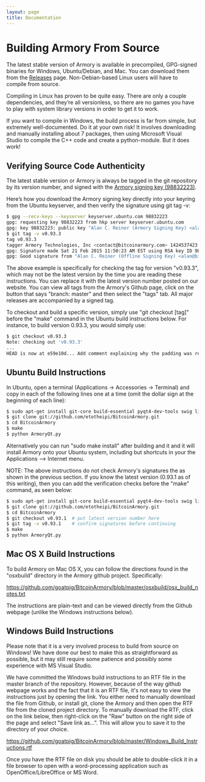 ```yaml
---
layout: page
title: Documentation
---
```


Building Armory From Source
===========================

The latest stable version of Armory is available in precompiled, GPG-signed binaries for Windows, Ubuntu/Debian, and Mac. You can download them from the [Releases](/releases) page. Non-Debian-based Linux users will have to compile from source.

Compiling in Linux has proven to be quite easy. There are only a couple dependencies, and they’re all versionless, so there are no games you have to play with system library versions in order to get it to work.

If you want to compile in Windows, the build process is far from simple, but extremely well-documented. Do it at your own risk! It involves downloading and manually installing about 7 packages, then using Microsoft Visual Studio to compile the C++ code and create a python-module. But it does work!

Verifying Source Code Authenticity
----------------------------------

The latest stable version or Armory is always be tagged in the git repository by its version number, and signed with the [Armory signing key (98832223)](http://keyserver.ubuntu.com:11371/pks/lookup?search=Alan+Reiner).

Here’s how you download the Armory signing key directly into your keyring from the Ubuntu keyserver, and then verify the signature using git tag -v:

~~~ bash
$ gpg --recv-keys --keyserver keyserver.ubuntu.com 98832223
gpg: requesting key 98832223 from hkp server keyserver.ubuntu.com
gpg: key 98832223: public key "Alan C. Reiner (Armory Signing Key) <alan.reiner@gmail.com>"
$ git tag -v v0.93.3
tag v0.93.3
tagger Armory Technologies, Inc <contact@bitcoinarmory.com> 1424537423 -0500
gpg: Signature made Sat 21 Feb 2015 11:50:23 AM EST using RSA key ID 98832223
gpg: Good signature from "Alan C. Reiner (Offline Signing Key) <alan@bitcoinarmory.com>"
~~~
 

The above example is specifically for checking the tag for version "v0.93.3", which may not be the latest version by the time you are reading these instructions.  You can replace it with the latest version number posted on our website.  You can view all tags from the Armory's Github page, click on the button that says "branch: master" and then select the "tags" tab.  All major releases are accompanied by a signed tag.

To checkout and build a specific version, simply use "git checkout [tag]" before the "make" command in the Ubuntu build instructions below.  For instance, to build version 0.93.3, you would simply use:

~~~ bash
$ git checkout v0.93.3
Note: checking out 'v0.93.3'
...
HEAD is now at e59e10d... Add comment explaining why the padding was removed
~~~

Ubuntu Build Instructions
-------------------------

In Ubuntu, open a terminal (Applications → Accessories → Terminal) and copy in each of the following lines one at a time (omit the dollar sign at the beginning of each line):

~~~ bash
$ sudo apt-get install git-core build-essential pyqt4-dev-tools swig libqtcore4 libqt4-dev python-qt4 python-dev python-twisted python-psutil
$ git clone git://github.com/etotheipi/BitcoinArmory.git
$ cd BitcoinArmory
$ make
$ python ArmoryQt.py
~~~

Alternatively you can run "sudo make install" after building and it and it will install Armory onto your Ubuntu system, including but shortcuts in your the Applications --> Internet menu.

NOTE:  The above instructions do not check Armory's signatures the as shown in the previous section.  If you know the latest version (0.93.1 as of this writing), then you can add the verification checks before the "make" command, as seen below:

~~~ bash
$ sudo apt-get install git-core build-essential pyqt4-dev-tools swig libqtcore4 libqt4-dev python-qt4 python-dev python-twisted python-psutil
$ git clone git://github.com/etotheipi/BitcoinArmory.git
$ cd BitcoinArmory
$ git checkout v0.93.1  # put latest version number here
$ git tag -v v0.93.1    # confirm signatures before continuing
$ make
$ python ArmoryQt.py
~~~

Mac OS X Build Instructions
---------------------------

To build Armory on Mac OS X, you can follow the directions found in the "osxbuild" directory in the Armory github project.  Specifically:

<https://github.com/goatpig/BitcoinArmory/blob/master/osxbuild/osx_build_notes.txt>

The instructions are plain-text and can be viewed directly from the Github webpage (unlike the Windows instructions below).

Windows Build Instructions
--------------------------

Please note that it is a very involved process to build from source on Windows!  We have done our best to make this as straightforward as possible, but it may still require some patience and possibly some experience with MS Visual Studio.

We have committed the Windows build instructions to an RTF file in the master branch of the repository.  However, because of the way github webpage works and the fact that it is an RTF file, it's not easy to view the instructions just by opening the link.  You either need to manually download the file from Github, or install git, clone the Armory and then open the RTF file from the cloned project directory.  To manually download the RTF, click on the link below, then right-click on the "Raw" button on the right side of the page and select "Save link as...".  This will allow you to save it to the directory of your choice.

<https://github.com/goatpig/BitcoinArmory/blob/master/Windows_Build_Instructions.rtf>

Once you have the RTF file on disk you should be able to double-click it in a file browser to open with a word-processing application such as OpenOffice/LibreOffice or MS Word.
